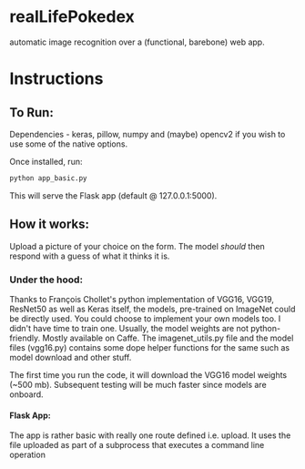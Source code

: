 # realLifePokedex
automatic image recognition over a (functional, barebone) web app.

# Instructions
## To Run:
Dependencies - keras, pillow, numpy and (maybe) opencv2 if you wish to use some of the native options.

Once installed, run:
```bash
python app_basic.py
```

This will serve the Flask app  (default @ 127.0.0.1:5000).

## How it works:
Upload a picture of your choice on the form. The model _should_ then respond with a guess of what it thinks it is. 

### Under the hood: 
Thanks to François Chollet's python implementation of VGG16, VGG19, ResNet50 as well as Keras itself, the models, pre-trained on ImageNet could be directly used. 
You could choose to implement your own models too. I didn't have time to train one. Usually, the model weights are not python-friendly. Mostly available on Caffe. The imagenet_utils.py file and the model files (vgg16.py) contains some dope helper functions for the same such as model download and other stuff. 

The first time you run the code, it will download the VGG16 model weights (~500 mb). Subsequent testing will be much faster since models are onboard. 

#### Flask App:
The app is rather basic with really one route defined i.e. upload. It uses the file uploaded as part of a subprocess that executes a command line operation
